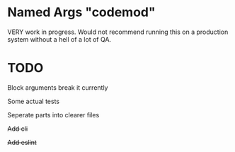 # Named Args "codemod"

VERY work in progress. Would not recommend running this on a production system without a hell of a lot of QA.

# TODO

Block arguments break it currently

Some actual tests

Seperate parts into clearer files

~~Add cli~~

~~Add eslint~~
